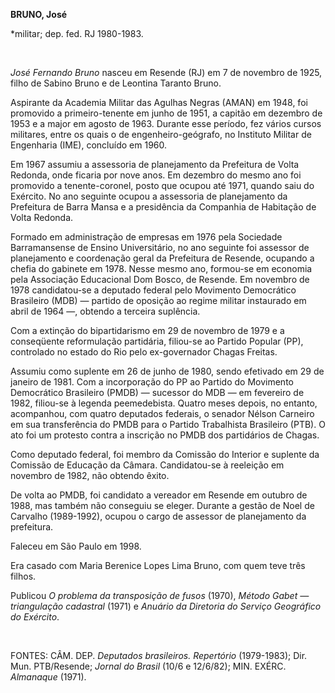 **BRUNO, José**

\*militar; dep. fed. RJ 1980-1983.

 

*José Fernando Bruno* nasceu em Resende (RJ) em 7 de novembro de 1925,
filho de Sabino Bruno e de Leontina Taranto Bruno.

Aspirante da Academia Militar das Agulhas Negras (AMAN) em 1948, foi
promovido a primeiro-tenente em junho de 1951, a capitão em dezembro de
1953 e a major em agosto de 1963. Durante esse período, fez vários
cursos militares, entre os quais o de engenheiro-geógrafo, no Instituto
Militar de Engenharia (IME), concluído em 1960.

Em 1967 assumiu a assessoria de planejamento da Prefeitura de Volta
Redonda, onde ficaria por nove anos. Em dezembro do mesmo ano foi
promovido a tenente-coronel, posto que ocupou até 1971, quando saiu do
Exército. No ano seguinte ocupou a assessoria de planejamento da
Prefeitura de Barra Mansa e a presidência da Companhia de Habitação de
Volta Redonda.

Formado em administração de empresas em 1976 pela Sociedade
Barramansense de Ensino Universitário, no ano seguinte foi assessor de
planejamento e coordenação geral da Prefeitura de Resende, ocupando a
chefia do gabinete em 1978. Nesse mesmo ano, formou-se em economia pela
Associação Educacional Dom Bosco, de Resende. Em novembro de 1978
candidatou-se a deputado federal pelo Movimento Democrático Brasileiro
(MDB) — partido de oposição ao regime militar instaurado em abril de
1964 —, obtendo a terceira suplência.

Com a extinção do bipartidarismo em 29 de novembro de 1979 e a
conseqüente reformulação partidária, filiou-se ao Partido Popular (PP),
controlado no estado do Rio pelo ex-governador Chagas Freitas.          

Assumiu como suplente em 26 de junho de 1980, sendo efetivado em 29 de
janeiro de 1981. Com a incorporação do PP ao Partido do Movimento
Democrático Brasileiro (PMDB) — sucessor do MDB — em fevereiro de 1982,
filiou-se à legenda peemedebista. Quatro meses depois, no entanto,
acompanhou, com quatro deputados federais, o senador Nélson Carneiro em
sua transferência do PMDB para o Partido Trabalhista Brasileiro (PTB). O
ato foi um protesto contra a inscrição no PMDB dos partidários de
Chagas.

Como deputado federal, foi membro da Comissão do Interior e suplente da
Comissão de Educação da Câmara. Candidatou-se à reeleição em novembro de
1982, não obtendo êxito.

De volta ao PMDB, foi candidato a vereador em Resende em outubro de
1988, mas também não conseguiu se eleger. Durante a gestão de Noel de
Carvalho (1989-1992), ocupou o cargo de assessor de planejamento da
prefeitura.

Faleceu em São Paulo em 1998.

Era casado com Maria Berenice Lopes Lima Bruno, com quem teve três
filhos.

Publicou *O problema da transposição de fusos* (1970), *Método Gabet —
triangulação cadastral* (1971) e *Anuário da Diretoria do Serviço
Geográfico do Exército*.

 

FONTES: CÂM. DEP. *Deputados brasileiros. Repertório* (1979-1983); Dir.
Mun. PTB/Resende; *Jornal do Brasil* (10/6 e 12/6/82); MIN. EXÉRC.
*Almanaque* (1971).

 
